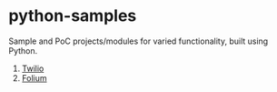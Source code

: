 # python-samples

Sample and PoC projects/modules for varied functionality, built using Python.

1. [Twilio](Twilio/)
2. [Folium](Folium/)

